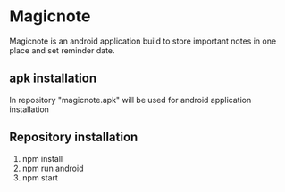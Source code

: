 # Magicnote
Magicnote is an android application build to store important notes in one place and set reminder date.

## apk installation
In repository "magicnote.apk" will be used for android application installation

## Repository installation
1. npm install
2. npm run android
3. npm start

